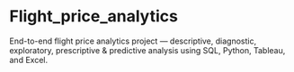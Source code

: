 # Flight_price_analytics
End-to-end flight price analytics project — descriptive, diagnostic, exploratory, prescriptive &amp; predictive analysis using SQL, Python, Tableau, and Excel.
